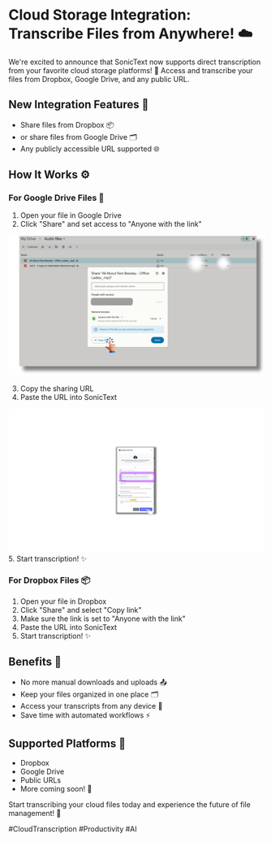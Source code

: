 # Cloud Storage Integration: Transcribe Files from Anywhere! ☁️

We're excited to announce that SonicText now supports direct transcription from your favorite cloud storage platforms! 🚀 Access and transcribe your files from Dropbox, Google Drive, and any public URL.

## New Integration Features 🎯

- Share files from Dropbox 📦
- or share files from Google Drive 🗂️
- Any publicly accessible URL supported 🌐

## How It Works ⚙️

### For Google Drive Files 📁

1. Open your file in Google Drive
2. Click "Share" and set access to "Anyone with the link" 

![Share from Google Drive](https://raw.githubusercontent.com/ajaykumarns/blogs/refs/heads/main/sonictext/assets/images/cloud-storage-integration/share_from_drive.png)

3. Copy the sharing URL
4. Paste the URL into SonicText

![Paste into SonicText](https://raw.githubusercontent.com/ajaykumarns/blogs/refs/heads/main/sonictext/assets/images/cloud-storage-integration/paste_url.png)
5. Start transcription! ✨

### For Dropbox Files 📦

1. Open your file in Dropbox
2. Click "Share" and select "Copy link"
3. Make sure the link is set to "Anyone with the link"
4. Paste the URL into SonicText
5. Start transcription! ✨

## Benefits 💫

- No more manual downloads and uploads 📤
- Keep your files organized in one place 🗂️
- Access your transcripts from any device 📱
- Save time with automated workflows ⚡

## Supported Platforms 🌟

- Dropbox
- Google Drive
- Public URLs
- More coming soon! 🎉

Start transcribing your cloud files today and experience the future of file management! 🚀

#CloudTranscription #Productivity #AI 